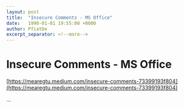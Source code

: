 ```yaml
---
layout: post
title:  "Insecure Comments - MS Office"
date:   1990-01-01 19:55:00 +0000
author: PfiatDe
excerpt_separator: <!--more-->
---
```


# Insecure Comments - MS Office
[https://mearegtu.medium.com/insecure-comments-73399193f804](https://mearegtu.medium.com/insecure-comments-73399193f804)

...
<!--more-->
